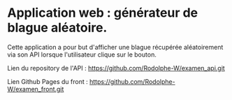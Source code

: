 # Application web : générateur de blague aléatoire.
Cette application a pour but d'afficher une blague récupérée aléatoirement via son API lorsque l'utilisateur clique sur le bouton.

Lien du repository de l'API : https://github.com/Rodolphe-W/examen_api.git

Lien Github Pages du front : https://github.com/Rodolphe-W/examen_front.git 